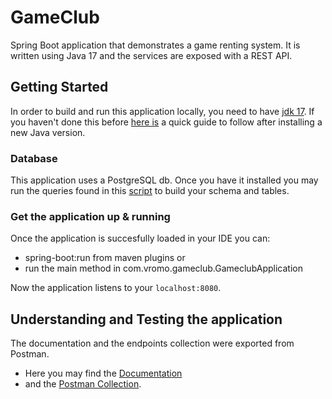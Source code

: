 # GameClub
Spring Boot application that demonstrates a game renting system.
It is written using Java 17 and the services are exposed with a REST API.

## Getting Started
In order to build and run this application locally, you need to have [jdk 17](https://www.oracle.com/java/technologies/downloads).
If you haven't done this before [here is](https://www.geeksforgeeks.org/how-to-set-java-path-in-windows-and-linux/) a quick guide to follow after installing a new Java version.

### Database 
This application uses a PostgreSQL db. Once you have it installed you may run the queries found in this [script](https://github.com/dinos217/game-club/files/8196918/postgres-gameclub-init-script.txt) to build your schema and tables.

### Get the application up & running 
Once the application is succesfully loaded in your IDE you can:
- spring-boot:run from maven plugins or
- run the main method in com.vromo.gameclub.GameclubApplication

Now the application listens to your `localhost:8080`.

## Understanding and Testing the application
The documentation and the endpoints collection were exported from Postman. 
- Here you may find the [Documentation](https://documenter.getpostman.com/view/7555836/UVsEUoz9)
- and the [Postman Collection](https://github.com/dinos217/game-club/files/8200686/GameClub.Endpoints.postman_collection.zip).
